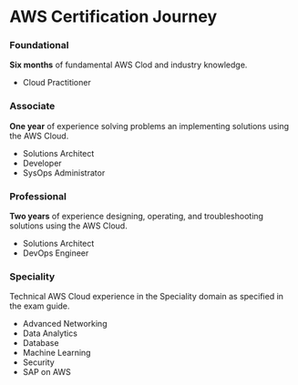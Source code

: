 # AWS Certification Journey

### Foundational

**Six months** of fundamental AWS Clod and industry knowledge.

- Cloud Practitioner

### Associate

**One year** of experience solving problems an implementing solutions using the AWS Cloud.

- Solutions Architect
- Developer
- SysOps Administrator

### Professional

**Two years** of experience designing, operating, and troubleshooting solutions using the AWS Cloud.

- Solutions Architect
- DevOps Engineer

### Speciality

Technical AWS Cloud experience in the Speciality domain as specified in the exam guide.

- Advanced Networking
- Data Analytics
- Database
- Machine Learning
- Security
- SAP on AWS

